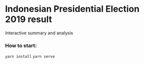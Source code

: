 # Indonesian Presidential Election 2019 result
Interactive summary and analysis

### How to start:
`yarn install`
`yarn serve`